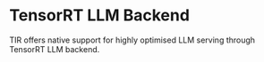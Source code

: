 # TensorRT LLM Backend

TIR offers native support for highly optimised LLM serving through TensorRT LLM backend. 
